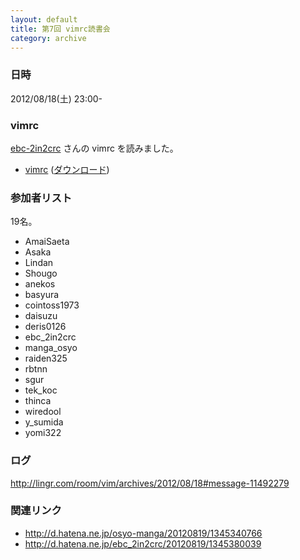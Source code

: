 ```yaml
---
layout: default
title: 第7回 vimrc読書会
category: archive
---
```


### 日時
2012/08/18(土) 23:00-

### vimrc
[ebc-2in2crc](https://github.com/ebc-2in2crc) さんの vimrc を読みました。

- [vimrc](https://github.com/ebc-2in2crc/vimrc/blob/f1ed88bf0d3668ebf8d702def40625d435f545cd/_vimrc) ([ダウンロード](https://raw.github.com/ebc-2in2crc/vimrc/f1ed88bf0d3668ebf8d702def40625d435f545cd/_vimrc))

### 参加者リスト

19名。

- AmaiSaeta
- Asaka
- Lindan
- Shougo
- anekos
- basyura
- cointoss1973
- daisuzu
- deris0126
- ebc_2in2crc
- manga_osyo
- raiden325
- rbtnn
- sgur
- tek_koc
- thinca
- wiredool
- y_sumida
- yomi322


### ログ
<http://lingr.com/room/vim/archives/2012/08/18#message-11492279>

### 関連リンク
- <http://d.hatena.ne.jp/osyo-manga/20120819/1345340766>
- <http://d.hatena.ne.jp/ebc_2in2crc/20120819/1345380039>
